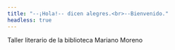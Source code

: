```yaml
---
title: "--¡Hola!-- dicen alegres.<br>--Bienvenido."
headless: true
---
```


Taller literario de la biblioteca Mariano Moreno
